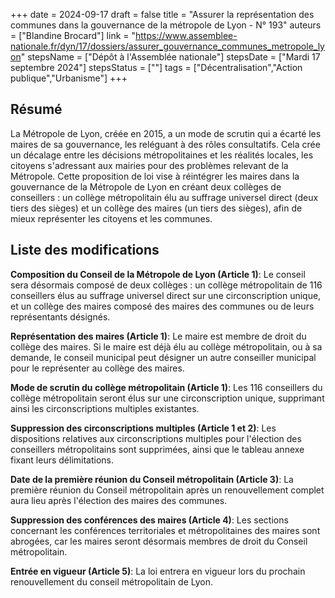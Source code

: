 +++
date = 2024-09-17
draft = false
title = "Assurer la représentation des communes dans la gouvernance de la métropole de Lyon - N° 193"
auteurs = ["Blandine Brocard"]
link = "https://www.assemblee-nationale.fr/dyn/17/dossiers/assurer_gouvernance_communes_metropole_lyon"
stepsName = ["Dépôt à l'Assemblée nationale"]
stepsDate = ["Mardi 17 septembre 2024"]
stepsStatus = [""]
tags = ["Décentralisation","Action publique","Urbanisme"]
+++

## Résumé

La Métropole de Lyon, créée en 2015, a un mode de scrutin qui a écarté les maires de sa gouvernance, les reléguant à des rôles consultatifs. Cela crée un décalage entre les décisions métropolitaines et les réalités locales, les citoyens s'adressant aux mairies pour des problèmes relevant de la Métropole. Cette proposition de loi vise à réintégrer les maires dans la gouvernance de la Métropole de Lyon en créant deux collèges de conseillers : un collège métropolitain élu au suffrage universel direct (deux tiers des sièges) et un collège des maires (un tiers des sièges), afin de mieux représenter les citoyens et les communes.

## Liste des modifications

**Composition du Conseil de la Métropole de Lyon (Article 1)**: Le conseil sera désormais composé de deux collèges : un collège métropolitain de 116 conseillers élus au suffrage universel direct sur une circonscription unique, et un collège des maires composé des maires des communes ou de leurs représentants désignés.

**Représentation des maires (Article 1)**: Le maire est membre de droit du collège des maires. Si le maire est déjà élu au collège métropolitain, ou à sa demande, le conseil municipal peut désigner un autre conseiller municipal pour le représenter au collège des maires.

**Mode de scrutin du collège métropolitain (Article 1)**: Les 116 conseillers du collège métropolitain seront élus sur une circonscription unique, supprimant ainsi les circonscriptions multiples existantes.

**Suppression des circonscriptions multiples (Article 1 et 2)**: Les dispositions relatives aux circonscriptions multiples pour l'élection des conseillers métropolitains sont supprimées, ainsi que le tableau annexe fixant leurs délimitations.

**Date de la première réunion du Conseil métropolitain (Article 3)**: La première réunion du Conseil métropolitain après un renouvellement complet aura lieu après l'élection des maires des communes.

**Suppression des conférences des maires (Article 4)**: Les sections concernant les conférences territoriales et métropolitaines des maires sont abrogées, car les maires seront désormais membres de droit du Conseil métropolitain.

**Entrée en vigueur (Article 5)**: La loi entrera en vigueur lors du prochain renouvellement du conseil métropolitain de Lyon.
